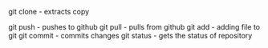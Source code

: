 git clone - extracts copy 


git push - pushes to github
git pull - pulls from github
git add - adding file to git
git commit - commits changes
git status - gets the status of repository
